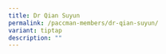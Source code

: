 ```yaml
---
title: Dr Qian Suyun
permalink: /paccman-members/dr-qian-suyun/
variant: tiptap
description: ""
---
```

